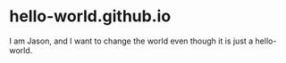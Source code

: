 # hello-world.github.io
I am Jason, and I want to change the world even though it is just a hello-world.
